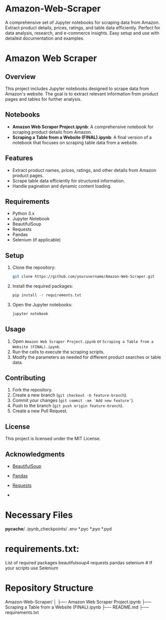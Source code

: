 # Amazon-Web-Scraper
A comprehensive set of Jupyter notebooks for scraping data from Amazon. Extract product details, prices, ratings, and table data efficiently. Perfect for data analysis, research, and e-commerce insights. Easy setup and use with detailed documentation and examples.
# Amazon Web Scraper

## Overview
This project includes Jupyter notebooks designed to scrape data from Amazon's website. The goal is to extract relevant information from product pages and tables for further analysis.

## Notebooks
- **Amazon Web Scraper Project.ipynb**: A comprehensive notebook for scraping product details from Amazon.
- **Scraping a Table from a Website (FINAL).ipynb**: A final version of a notebook that focuses on scraping table data from a website.

## Features
- Extract product names, prices, ratings, and other details from Amazon product pages.
- Scrape table data efficiently for structured information.
- Handle pagination and dynamic content loading.

## Requirements
- Python 3.x
- Jupyter Notebook
- BeautifulSoup
- Requests
- Pandas
- Selenium (if applicable)

## Setup
1. Clone the repository:
    ```bash
    git clone https://github.com/yourusername/Amazon-Web-Scraper.git
    ```
2. Install the required packages:
    ```bash
    pip install -r requirements.txt
    ```
3. Open the Jupyter notebooks:
    ```bash
    jupyter notebook
    ```

## Usage
1. Open `Amazon Web Scraper Project.ipynb` or `Scraping a Table from a Website (FINAL).ipynb`.
2. Run the cells to execute the scraping scripts.
3. Modify the parameters as needed for different product searches or table data.

## Contributing
1. Fork the repository.
2. Create a new branch (`git checkout -b feature-branch`).
3. Commit your changes (`git commit -am 'Add new feature'`).
4. Push to the branch (`git push origin feature-branch`).
5. Create a new Pull Request.

## License
This project is licensed under the MIT License.

## Acknowledgments
- [BeautifulSoup](https://www.crummy.com/software/BeautifulSoup/bs4/doc/)
- [Pandas](https://pandas.pydata.org/)
- [Requests](https://docs.python-requests.org/en/master/)

- 

# Necessary Files
__pycache__/
.ipynb_checkpoints/
.env
*.pyc
*.pyo
*.pyd

# requirements.txt: 
List of required packages
beautifulsoup4
requests
pandas
selenium  # If your scripts use Selenium

# Repository Structure
Amazon-Web-Scraper/
│
├── Amazon Web Scraper Project.ipynb
├── Scraping a Table from a Website (FINAL).ipynb
├── README.md
├── requirements.txt

